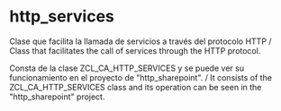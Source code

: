 # http_services
Clase que facilita la llamada de servicios a través del protocolo HTTP / Class that facilitates the call of services through the HTTP protocol.

Consta de la clase ZCL_CA_HTTP_SERVICES y se puede ver su funcionamiento en el proyecto de "http_sharepoint". / It consists of the ZCL_CA_HTTP_SERVICES class and its operation can be seen in the "http_sharepoint" project.
